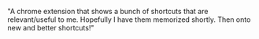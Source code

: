 "A chrome extension that shows a bunch of shortcuts that are relevant/useful to me. Hopefully I have them memorized shortly. Then onto new and better shortcuts!" 

